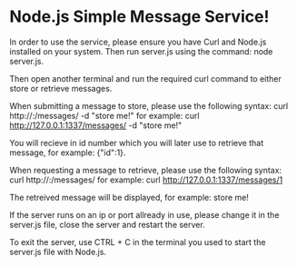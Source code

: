 # Node.js Simple Message Service!

In order to use the service, please ensure you have Curl and Node.js installed on your system. Then run server.js using the command: node server.js.

Then open another terminal and run the required curl command to either store or retrieve messages.

When submitting a message to store, please use the following syntax: curl http://<insert url here>:<insert port here>/messages/ -d "store me!" for example: curl http://127.0.0.1:1337/messages/ -d "store me!"

You will recieve in id number which you will later use to retrieve that message, for example: {"id":1}.

When requesting a message to retrieve, please use the following syntax: curl http://<insert url here>:<insert port here>/messages/<insert id number here> for example: curl http://127.0.0.1:1337/messages/1

The retreived message will be displayed, for example: store me!

If the server runs on an ip or port allready in use, please change it in the server.js file, close the server and restart the server.

To exit the server, use CTRL + C in the terminal you used to start the server.js file with Node.js.
